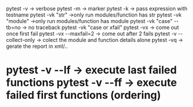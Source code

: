 pytest -v -> verbose 
pytest -m -> marker 
pytest -k -> pass expression with testname 
pytest -vk "str" ->only run modules/function has str 
pytest -vk "module" ->only run modules/function has module 
pytest -vk "case" --tb=no -> no traceback 
pytest -vk "case or xfail"
pytest -vx -> come out once first fail 
pytest -vx --maxfail=2  -> come out after 2 fails 
pytest -v --collect-only  -> colect the module and function details alone 
pytest -vq -> gerate the report in xml/..

pytest -v --lf -> execute last failed functions 
pytest -v --ff -> execute failed first functions  (ordering)
=========================================
















